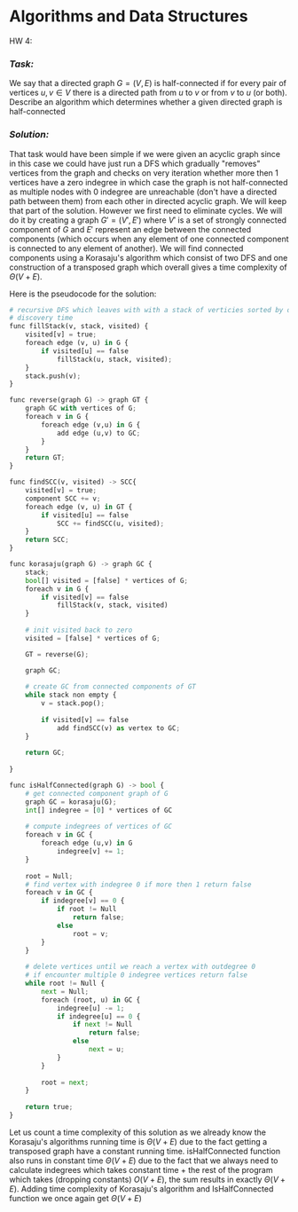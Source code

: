 # Algorithms and Data Structures
HW 4:

### *Task:*

We say that a directed graph $G=(V,E)$ is half-connected if for every
pair of vertices $u,v\in V$ there is a directed path from $u$ to $v$ or from $v$ to $u$ (or both).
Describe an algorithm which determines whether a given directed graph is half-connected

### *Solution:*

That task would have been simple if we were given an acyclic graph since in this case we could have just run a DFS which gradually "removes" vertices from the graph and checks on very iteration whether more then 1 vertices have a zero indegree in which case the graph is not half-connected  as multiple nodes with 0 indegree are unreachable (don't have a directed path between them) from each other in directed acyclic graph.
We will keep that part of the solution. However we first need to eliminate cycles. We will do it by creating a graph $G'=(V',E')$ where $V'$  is a set of strongly connected component of $G$ and $E'$ represent an edge between the connected components (which occurs when any element of one connected component is connected to any element of another).
We will find connected components using a Korasaju's algorithm which consist of two DFS and one construction of a transposed graph which overall gives  a time complexity of $\Theta(V+E)$.

Here is the pseudocode for the solution:

```python
# recursive DFS which leaves with with a stack of verticies sorted by decresing
# discovery time
func fillStack(v, stack, visited) {
	visited[v] = true;
	foreach edge (v, u) in G {
		if visited[u] == false
			fillStack(u, stack, visited);
	}
	stack.push(v);
}

func reverse(graph G) -> graph GT {
	graph GC with vertices of G;
	foreach v in G {
		foreach edge (v,u) in G {
			add edge (u,v) to GC;
		}
	}
	return GT;
}

func findSCC(v, visited) -> SCC{
	visited[v] = true;
	component SCC += v;
	foreach edge (v, u) in GT {
		if visited[u] == false
			SCC += findSCC(u, visited);
	}
	return SCC;
}

func korasaju(graph G) -> graph GC {
	stack;
	bool[] visited = [false] * vertices of G;
	foreach v in G {
		if visited[v] == false
			fillStack(v, stack, visited)
	}
	
	# init visited back to zero
	visited = [false] * vertices of G;

	GT = reverse(G);

	graph GC;
	
	# create GC from connected components of GT
	while stack non empty {
		v = stack.pop();
		
		if visited[v] == false 
			add findSCC(v) as vertex to GC;
	}
	
	return GC;
	
}

func isHalfConnected(graph G) -> bool {
	# get connected component graph of G
	graph GC = korasaju(G);
	int[] indegree = [0] * vertices of GC
	
	# compute indegrees of vertices of GC
	foreach v in GC {
		foreach edge (u,v) in G
			indegree[v] += 1;
	}
	
	root = Null;
	# find vertex with indegree 0 if more then 1 return false
	foreach v in GC {
		if indegree[v] == 0 {
			if root != Null
				return false;
			else
				root = v;
		}
	}
	
	# delete vertices until we reach a vertex with outdegree 0
	# if encounter multiple 0 indegree vertices return false
	while root != Null {
		next = Null;
		foreach (root, u) in GC {
			indegree[u] -= 1;
			if indegree[u] == 0 {
				if next != Null
					return false;
				else
					next = u;
			}
		}
		
		root = next;
	}
	
	return true;
}
```

Let us count a time complexity of  this solution as we already know the Korasaju's algorithms running time is $\Theta(V+E)$ due to the fact getting a transposed graph have a constant running time.  isHalfConnected function also runs in constant time $\Theta(V+E)$ due to the fact that we always need to calculate indegrees  which takes constant time + the rest of the program which takes (dropping constants) $O(V+E)$, the sum results in exactly $\Theta(V+E)$. Adding time complexity of Korasaju's algorithm and IsHalfConnected function we once again get $\Theta(V+E)$